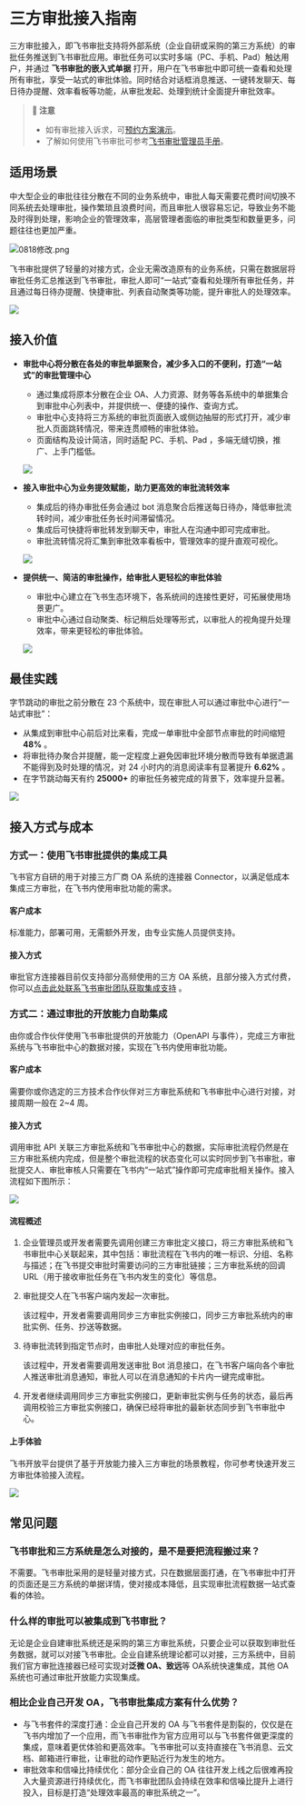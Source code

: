 # 三方审批接入指南

三方审批接入，即飞书审批支持将外部系统（企业自研或采购的第三方系统）的审批任务推送到飞书审批应用。审批任务可以实时多端（PC、手机、Pad）触达用户，并通过 **飞书审批的嵌入式单据** 打开，用户在飞书审批中即可统一查看和处理所有审批，享受一站式的审批体验。同时结合对话框消息推送、一键转发聊天、每日待办提醒、效率看板等功能，从审批发起、处理到统计全面提升审批效率。



> **📝 注意**
> - 如有审批接入诉求，可[预约方案演示](https://wenjuan.feishu.cn/m?t=syKbxL1vcOsi-1x4e)。
> - 了解如何使用飞书审批可参考[飞书审批管理员手册](https://www.feishu.cn/hc/zh-CN/articles/360033971554#magicdomid-1_3114)。




## 适用场景

中大型企业的审批往往分散在不同的业务系统中，审批人每天需要花费时间切换不同系统去处理审批，操作繁琐且浪费时间，而且审批人很容易忘记，导致业务不能及时得到处理，影响企业的管理效率，高层管理者面临的审批类型和数量更多，问题往往也更加严重。

![0818修改.png](//sf3-cn.feishucdn.com/obj/open-platform-opendoc/b7d8a821ed44fd99a44fcf625a9f3106_vyFuBVc7qe.png?height=1520&lazyload=true&maxWidth=600&width=3200)

飞书审批提供了轻量的对接方式，企业无需改造原有的业务系统，只需在数据层将审批任务汇总推送到飞书审批，审批人即可“一站式”查看和处理所有审批任务，并且通过每日待办提醒、快捷审批、列表自动聚类等功能，提升审批人的处理效率。

![](//sf3-cn.feishucdn.com/obj/open-platform-opendoc/54afeaf394919c936a2a3ecb3b5fa569_LFSOvtdMKR.png?height=1520&lazyload=true&maxWidth=600&width=3200)

## 接入价值

- **审批中心将分散在各处的审批单据聚合，减少多入口的不便利，打造“一站式”的审批管理中心**

	- 通过集成将原本分散在企业 OA、人力资源、财务等各系统中的单据集合到审批中心列表中，并提供统一、便捷的操作、查询方式。
	- 审批中心支持将三方系统的审批页面嵌入或侧边抽屉的形式打开，减少审批人页面跳转情况，带来连贯顺畅的审批体验。
	- 页面结构及设计简洁，同时适配 PC、手机、Pad ，多端无缝切换，推广、上手门槛低。

	![](//sf3-cn.feishucdn.com/obj/open-platform-opendoc/b10957163d4f3269082b5fe70da69e1e_5kprDPsLlC.png?height=435&lazyload=true&maxWidth=600&width=1280)

- **接入审批中心为业务提效赋能，助力更高效的审批流转效率**

    - 集成后的待办审批任务会通过 bot 消息聚合后推送每日待办，降低审批流转时间，减少审批任务长时间滞留情况。
    - 集成后可快捷将审批转发到聊天中，审批人在沟通中即可完成审批。
    - 审批流转情况将汇集到审批效率看板中，管理效率的提升直观可视化。

	![](//sf3-cn.feishucdn.com/obj/open-platform-opendoc/59eea8d0b807df256175282c366d99e4_Tdyg11Pw0t.png?height=1716&lazyload=true&maxWidth=600&width=2500)

- **提供统一、简洁的审批操作，给审批人更轻松的审批体验**

	- 审批中心建立在飞书生态环境下，各系统间的连接性更好，可拓展使用场景更广。
	- 审批中心通过自动聚类、标记稍后处理等形式，以审批人的视角提升处理效率，带来更轻松的审批体验。

	![](//sf3-cn.feishucdn.com/obj/open-platform-opendoc/e2e81f5eb47db82a73afacc7c7f16572_At3XXIwK1P.png?height=1350&lazyload=true&maxWidth=600&width=2400)


## 最佳实践

字节跳动的审批之前分散在 23 个系统中，现在审批人可以通过审批中心进行“一站式审批”：

-   从集成到审批中心前后对比来看，完成一单审批中全部节点审批的时间缩短 **48%** 。
-   将审批待办聚合并提醒，能一定程度上避免因审批环境分散而导致有单据遗漏不能得到及时处理的情况，对 24 小时内的消息阅读率有显著提升 **6.62%** 。
-   在字节跳动每天有约 **25000+** 的审批任务被完成的背景下，效率提升显著。

![](//sf3-cn.feishucdn.com/obj/open-platform-opendoc/3efd022366e3554df11f9da966244ea9_bTnLWrOLzj.png?height=1602&lazyload=true&maxWidth=600&width=2560)

## 接入方式与成本

### 方式一：**使用飞书审批提供的集成工具**

飞书官方自研的用于对接三方厂商 OA 系统的连接器 Connector，以满足低成本集成三方审批，在飞书内使用审批功能的需求。

#### 客户成本

标准能力，部署可用，无需额外开发，由专业实施人员提供支持。

#### 接入方式

审批官方连接器目前仅支持部分高频使用的三方 OA 系统，且部分接入方式付费，你可以[点击此处联系飞书审批团队获取集成支持](https://wenjuan.feishu.cn/m?t=syKbxL1vcOsi-1x4e) 。

### 方式二：通过审批的开放能力自助集成

由你或合作伙伴使用飞书审批提供的开放能力（OpenAPI 与事件），完成三方审批系统与飞书审批中心的数据对接，实现在飞书内使用审批功能。

#### 客户成本

需要你或你选定的三方技术合作伙伴对三方审批系统和飞书审批中心进行对接，对接周期一般在 2~4 周。

#### 接入方式

调用审批 API 关联三方审批系统和飞书审批中心的数据，实际审批流程仍然是在三方审批系统内完成，但是整个审批流程的状态变化可以实时同步到飞书审批，审批提交人、审批审核人只需要在飞书内“一站式”操作即可完成审批相关操作。接入流程如下图所示：

![](//sf3-cn.feishucdn.com/obj/open-platform-opendoc/29ad2c508cee634d487301c8c0dacb21_VKylxzVFpf.png?height=884&lazyload=true&maxWidth=600&width=953)

#### 流程概述

1. 企业管理员或开发者需要先调用创建三方审批定义接口，将三方审批系统和飞书审批中心关联起来，其中包括：审批流程在飞书内的唯一标识、分组、名称与描述；在飞书提交审批时需要访问的三方审批链接；三方审批系统的回调 URL（用于接收审批任务在飞书内发生的变化）等信息。

2. 审批提交人在飞书客户端内发起一次审批。
    
    该过程中，开发者需要调用同步三方审批实例接口，同步三方审批系统内的审批实例、任务、抄送等数据。

3. 待审批流转到指定节点时，由审批人处理对应的审批任务。
    
    该过程中，开发者需要调用发送审批 Bot 消息接口，在飞书客户端向各个审批人推送审批消息通知，审批人可以在消息通知的卡片内一键完成审批。

4. 开发者继续调用同步三方审批实例接口，更新审批实例与任务的状态，最后再调用校验三方审批实例接口，确保已经将审批的最新状态同步到飞书审批中心。

#### 上手体验

飞书开放平台提供了基于开放能力接入三方审批的场景教程，你可参考快速开发三方审批体验接入流程。

![](//sf3-cn.feishucdn.com/obj/open-platform-opendoc/111e1e1a9549c1e3b024a56c3a9e0ebf_gSL5ZEenVA.png?height=600&lazyload=true&maxWidth=350&width=1128)

## 常见问题

### 飞书审批和三方系统是怎么对接的，是不是要把流程搬过来？

不需要。飞书审批采用的是轻量对接方式，只在数据层面打通，在飞书审批中打开的页面还是三方系统的单据详情，使对接成本降低，且实现审批流程数据一站式查看的体验。

### 什么样的审批可以被集成到飞书审批？

无论是企业自建审批系统还是采购的第三方审批系统，只要企业可以获取到审批任务数据，就可以对接飞书审批。企业自建系统理论都可以对接，三方系统中，目前我们官方审批连接器已经可实现对**泛微 OA、致远**等 OA系统快速集成，其他 OA 系统也可通过审批开放能力实现集成。

### 相比企业自己开发 OA，飞书审批集成方案有什么优势？

- 与飞书套件的深度打通：企业自己开发的 OA 与飞书套件是割裂的，仅仅是在飞书内增加了一个应用，而飞书审批作为官方应用可以与飞书套件做更深度的集成，意味着更优体验和更高效率。飞书审批可以支持直接在飞书消息、云文档、邮箱进行审批，让审批的动作更贴近行为发生的地方。
- 审批效率和信噪比持续优化：部分企业自己的 OA 往往开发上线之后很难再投入大量资源进行持续优化，而飞书审批团队会持续在效率和信噪比提升上进行投入，目标是打造“处理效率最高的审批系统之一”。